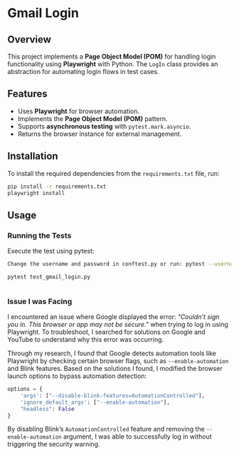 # Gmail Login

## Overview
This project implements a **Page Object Model (POM)** for handling login functionality using **Playwright** with Python. The `LogIn` class provides an abstraction for automating login flows in test cases.

## Features
- Uses **Playwright** for browser automation.
- Implements the **Page Object Model (POM)** pattern.
- Supports **asynchronous testing** with `pytest.mark.asyncio`.
- Returns the browser instance for external management.

## Installation
To install the required dependencies from the `requirements.txt` file, run:
```sh
pip install -r requirements.txt
playwright install
```

## Usage
### Running the Tests
Execute the test using pytest:
```sh
Change the username and password in conftest.py or run: pytest --username="your_email@gmail.com" --password="your_password"

pytest test_gmail_login.py
```
```
```
### Issue I was Facing
I encountered an issue where Google displayed the error: *"Couldn’t sign you in. This browser or app may not be secure."* when trying to log in using Playwright. To troubleshoot, I searched for solutions on Google and YouTube to understand why this error was occurring.  

Through my research, I found that Google detects automation tools like Playwright by checking certain browser flags, such as `--enable-automation` and Blink features. Based on the solutions I found, I modified the browser launch options to bypass automation detection:  

```python
options = {
    'args': ["--disable-blink-features=AutomationControlled"],
    'ignore_default_args': ["--enable-automation"],
    "headless": False
}
```  

By disabling Blink’s `AutomationControlled` feature and removing the `--enable-automation` argument, I was able to successfully log in without triggering the security warning.
